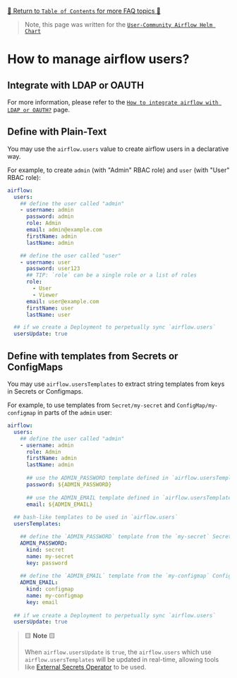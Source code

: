 [🔗 Return to `Table of Contents` for more FAQ topics 🔗](https://github.com/airflow-helm/charts/tree/main/charts/airflow#frequently-asked-questions)

> Note, this page was written for the [`User-Community Airflow Helm Chart`](https://github.com/airflow-helm/charts/tree/main/charts/airflow)

# How to manage airflow users?

## Integrate with LDAP or OAUTH

For more information, please refer to the [`How to integrate airflow with LDAP or OAUTH?`](ldap-oauth.md) page.

## Define with Plain-Text

You may use the `airflow.users` value to create airflow users in a declarative way.

For example, to create `admin` (with "Admin" RBAC role) and `user` (with "User" RBAC role):

```yaml
airflow:
  users:
    ## define the user called "admin" 
    - username: admin
      password: admin
      role: Admin
      email: admin@example.com
      firstName: admin
      lastName: admin

    ## define the user called "user" 
    - username: user
      password: user123
      ## TIP: `role` can be a single role or a list of roles
      role: 
        - User
        - Viewer
      email: user@example.com
      firstName: user
      lastName: user

  ## if we create a Deployment to perpetually sync `airflow.users`
  usersUpdate: true
```

## Define with templates from Secrets or ConfigMaps

You may use `airflow.usersTemplates` to extract string templates from keys in Secrets or Configmaps.

For example, to use templates from `Secret/my-secret` and `ConfigMap/my-configmap` in parts of the `admin` user:

```yaml
airflow:
  users:
    ## define the user called "admin" 
    - username: admin
      role: Admin
      firstName: admin
      lastName: admin
      
      ## use the ADMIN_PASSWORD template defined in `airflow.usersTemplates`
      password: ${ADMIN_PASSWORD}
           
      ## use the ADMIN_EMAIL template defined in `airflow.usersTemplates`
      email: ${ADMIN_EMAIL}
        
  ## bash-like templates to be used in `airflow.users`
  usersTemplates:

    ## define the `ADMIN_PASSWORD` template from the `my-secret` Secret
    ADMIN_PASSWORD:
      kind: secret
      name: my-secret
      key: password
      
    ## define the `ADMIN_EMAIL` template from the `my-configmap` ConfigMap
    ADMIN_EMAIL:
      kind: configmap
      name: my-configmap
      key: email
        
  ## if we create a Deployment to perpetually sync `airflow.users`
  usersUpdate: true
```

> 🟨 __Note__ 🟨
>
> When `airflow.usersUpdate` is `true`, the `airflow.users` which use `airflow.usersTemplates` will be updated in real-time, 
> allowing tools like [External Secrets Operator](https://github.com/external-secrets/external-secrets) to be used.